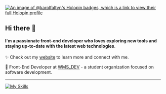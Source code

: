 
[![An image of @karolfaltyn's Holopin badges, which is a link to view their full Holopin profile](https://holopin.me/karolfaltyn)](https://holopin.io/@karolfaltyn)
## Hi there 👋  

#### I'm a passionate front-end developer who loves exploring new tools and staying up-to-date with the latest web technologies.

✨ Check out my [website](https://karolfaltyn.github.io/) to learn more and connect with me. 

📌 Front-End Developer at [WMS_DEV](https://wmsdev.pl/) - a student organization focused on software development.

---

[![My Skills](https://skillicons.dev/icons?i=html,css,tailwind,scss,js,ts,react,svelte,py,cpp,mysql,vscode,figma,docker,git)](https://skillicons.dev)
